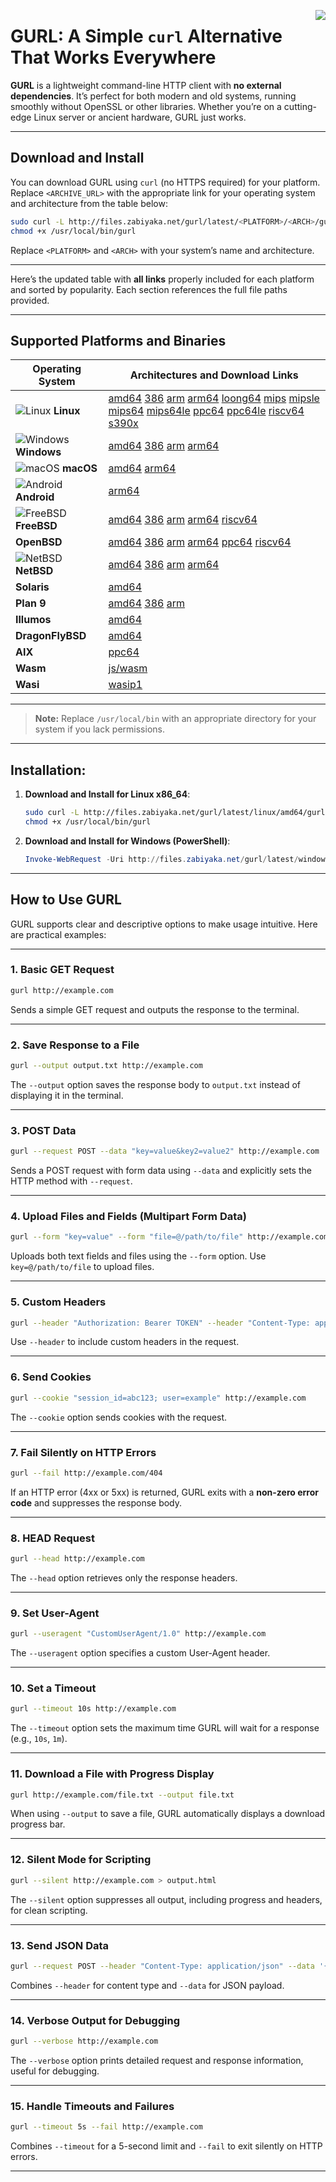 <img src="https://github.com/matveynator/gurl/blob/master/gurl.png?raw=true" widht="100%" align="right"></img>


# GURL: A Simple `curl` Alternative That Works Everywhere

**GURL** is a lightweight command-line HTTP client with **no external dependencies**. It’s perfect for both modern and old systems, running smoothly without OpenSSL or other libraries. Whether you’re on a cutting-edge Linux server or ancient hardware, GURL just works.

---

## Download and Install

You can download GURL using `curl` (no HTTPS required) for your platform. Replace `<ARCHIVE_URL>` with the appropriate link for your operating system and architecture from the table below:

```bash
sudo curl -L http://files.zabiyaka.net/gurl/latest/<PLATFORM>/<ARCH>/gurl -o /usr/local/bin/gurl
chmod +x /usr/local/bin/gurl
```

Replace `<PLATFORM>` and `<ARCH>` with your system’s name and architecture.

---

Here’s the updated table with **all links** properly included for each platform and sorted by popularity. Each section references the full file paths provided.

---

## Supported Platforms and Binaries

| **Operating System**                         | **Architectures and Download Links**                                                                                                      |
|---------------------------------------------|-------------------------------------------------------------------------------------------------------------------------|
| ![Linux](https://edent.github.io/SuperTinyIcons/images/svg/linux.svg) **Linux**       | [amd64](http://files.zabiyaka.net/gurl/binaries/latest/linux/amd64/gurl) [386](http://files.zabiyaka.net/gurl/binaries/latest/linux/386/gurl) [arm](http://files.zabiyaka.net/gurl/binaries/latest/linux/arm/gurl) [arm64](http://files.zabiyaka.net/gurl/binaries/latest/linux/arm64/gurl) [loong64](http://files.zabiyaka.net/gurl/binaries/latest/linux/loong64/gurl) [mips](http://files.zabiyaka.net/gurl/binaries/latest/linux/mips/gurl) [mipsle](http://files.zabiyaka.net/gurl/binaries/latest/linux/mipsle/gurl) [mips64](http://files.zabiyaka.net/gurl/binaries/latest/linux/mips64/gurl) [mips64le](http://files.zabiyaka.net/gurl/binaries/latest/linux/mips64le/gurl) [ppc64](http://files.zabiyaka.net/gurl/binaries/latest/linux/ppc64/gurl) [ppc64le](http://files.zabiyaka.net/gurl/binaries/latest/linux/ppc64le/gurl) [riscv64](http://files.zabiyaka.net/gurl/binaries/latest/linux/riscv64/gurl) [s390x](http://files.zabiyaka.net/gurl/binaries/latest/linux/s390x/gurl) |
| ![Windows](https://edent.github.io/SuperTinyIcons/images/svg/windows.svg) **Windows**  | [amd64](http://files.zabiyaka.net/gurl/binaries/latest/windows/amd64/gurl.exe) [386](http://files.zabiyaka.net/gurl/binaries/latest/windows/386/gurl.exe) [arm](http://files.zabiyaka.net/gurl/binaries/latest/windows/arm/gurl.exe) [arm64](http://files.zabiyaka.net/gurl/binaries/latest/windows/arm64/gurl.exe) |
| ![macOS](https://edent.github.io/SuperTinyIcons/images/svg/apple.svg) **macOS**        | [amd64](http://files.zabiyaka.net/gurl/binaries/latest/mac/amd64/gurl) [arm64](http://files.zabiyaka.net/gurl/binaries/latest/mac/arm64/gurl)                        |
| ![Android](https://edent.github.io/SuperTinyIcons/images/svg/android.svg) **Android**  | [arm64](http://files.zabiyaka.net/gurl/binaries/latest/android/arm64/gurl)                                                |
| ![FreeBSD](https://edent.github.io/SuperTinyIcons/images/svg/freebsd.svg) **FreeBSD**                                  | [amd64](http://files.zabiyaka.net/gurl/binaries/latest/freebsd/amd64/gurl) [386](http://files.zabiyaka.net/gurl/binaries/latest/freebsd/386/gurl) [arm](http://files.zabiyaka.net/gurl/binaries/latest/freebsd/arm/gurl) [arm64](http://files.zabiyaka.net/gurl/binaries/latest/freebsd/arm64/gurl) [riscv64](http://files.zabiyaka.net/gurl/binaries/latest/freebsd/riscv64/gurl) |
| **OpenBSD**                                  | [amd64](http://files.zabiyaka.net/gurl/binaries/latest/openbsd/amd64/gurl) [386](http://files.zabiyaka.net/gurl/binaries/latest/openbsd/386/gurl) [arm](http://files.zabiyaka.net/gurl/binaries/latest/openbsd/arm/gurl) [arm64](http://files.zabiyaka.net/gurl/binaries/latest/openbsd/arm64/gurl) [ppc64](http://files.zabiyaka.net/gurl/binaries/latest/openbsd/ppc64/gurl) [riscv64](http://files.zabiyaka.net/gurl/binaries/latest/openbsd/riscv64/gurl) |
| ![NetBSD](https://edent.github.io/SuperTinyIcons/images/svg/netbsd.svg)  **NetBSD**                                   | [amd64](http://files.zabiyaka.net/gurl/binaries/latest/netbsd/amd64/gurl) [386](http://files.zabiyaka.net/gurl/binaries/latest/netbsd/386/gurl) [arm](http://files.zabiyaka.net/gurl/binaries/latest/netbsd/arm/gurl) [arm64](http://files.zabiyaka.net/gurl/binaries/latest/netbsd/arm64/gurl) |
| **Solaris**                                  | [amd64](http://files.zabiyaka.net/gurl/binaries/latest/solaris/amd64/gurl)                                                |
| **Plan 9**                                   | [amd64](http://files.zabiyaka.net/gurl/binaries/latest/plan9/amd64/gurl) [386](http://files.zabiyaka.net/gurl/binaries/latest/plan9/386/gurl) [arm](http://files.zabiyaka.net/gurl/binaries/latest/plan9/arm/gurl) |
| **Illumos**                                  | [amd64](http://files.zabiyaka.net/gurl/binaries/latest/illumos/amd64/gurl)                                                |
| **DragonFlyBSD**                             | [amd64](http://files.zabiyaka.net/gurl/binaries/latest/dragonfly/amd64/gurl)                                              |
| **AIX**                                      | [ppc64](http://files.zabiyaka.net/gurl/binaries/latest/aix/ppc64/gurl)                                                    |
| **Wasm**                                     | [js/wasm](http://files.zabiyaka.net/gurl/binaries/latest/js/wasm/gurl)                                                   |
| **Wasi**                                     | [wasip1](http://files.zabiyaka.net/gurl/binaries/latest/wasip1/wasm/gurl)                                                 |

---

> **Note:** Replace `/usr/local/bin` with an appropriate directory for your system if you lack permissions.

---

## Installation:

1. **Download and Install for Linux x86_64**:
   ```bash
   sudo curl -L http://files.zabiyaka.net/gurl/latest/linux/amd64/gurl -o /usr/local/bin/gurl
   chmod +x /usr/local/bin/gurl
   ```

2. **Download and Install for Windows (PowerShell)**:
   ```powershell
   Invoke-WebRequest -Uri http://files.zabiyaka.net/gurl/latest/windows/amd64/gurl.exe -OutFile gurl.exe
   ```

---

## How to Use GURL

GURL supports clear and descriptive options to make usage intuitive. Here are practical examples:

---

### 1. **Basic GET Request**

```bash
gurl http://example.com
```
Sends a simple GET request and outputs the response to the terminal.

---

### 2. **Save Response to a File**

```bash
gurl --output output.txt http://example.com
```
The `--output` option saves the response body to `output.txt` instead of displaying it in the terminal.

---

### 3. **POST Data**

```bash
gurl --request POST --data "key=value&key2=value2" http://example.com
```
Sends a POST request with form data using `--data` and explicitly sets the HTTP method with `--request`.

---

### 4. **Upload Files and Fields (Multipart Form Data)**

```bash
gurl --form "key=value" --form "file=@/path/to/file" http://example.com
```
Uploads both text fields and files using the `--form` option. Use `key=@/path/to/file` to upload files.

---

### 5. **Custom Headers**

```bash
gurl --header "Authorization: Bearer TOKEN" --header "Content-Type: application/json" http://example.com
```
Use `--header` to include custom headers in the request.

---

### 6. **Send Cookies**

```bash
gurl --cookie "session_id=abc123; user=example" http://example.com
```
The `--cookie` option sends cookies with the request.

---

### 7. **Fail Silently on HTTP Errors**

```bash
gurl --fail http://example.com/404
```
If an HTTP error (4xx or 5xx) is returned, GURL exits with a **non-zero error code** and suppresses the response body.

---

### 8. **HEAD Request**

```bash
gurl --head http://example.com
```
The `--head` option retrieves only the response headers.

---

### 9. **Set User-Agent**

```bash
gurl --useragent "CustomUserAgent/1.0" http://example.com
```
The `--useragent` option specifies a custom User-Agent header.

---

### 10. **Set a Timeout**

```bash
gurl --timeout 10s http://example.com
```
The `--timeout` option sets the maximum time GURL will wait for a response (e.g., `10s`, `1m`).

---

### 11. **Download a File with Progress Display**

```bash
gurl http://example.com/file.txt --output file.txt
```
When using `--output` to save a file, GURL automatically displays a download progress bar.

---

### 12. **Silent Mode for Scripting**

```bash
gurl --silent http://example.com > output.html
```
The `--silent` option suppresses all output, including progress and headers, for clean scripting.

---

### 13. **Send JSON Data**

```bash
gurl --request POST --header "Content-Type: application/json" --data '{"key":"value"}' http://example.com
```
Combines `--header` for content type and `--data` for JSON payload.

---

### 14. **Verbose Output for Debugging**

```bash
gurl --verbose http://example.com
```
The `--verbose` option prints detailed request and response information, useful for debugging.

---

### 15. **Handle Timeouts and Failures**

```bash
gurl --timeout 5s --fail http://example.com
```
Combines `--timeout` for a 5-second limit and `--fail` to exit silently on HTTP errors.

---

